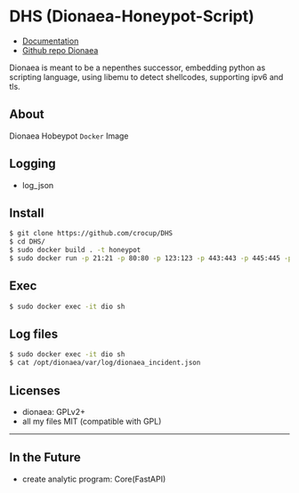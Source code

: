 # DHS (Dionaea-Honeypot-Script)
* [Documentation](https://dionaea.readthedocs.io/)
* [Github repo Dionaea](https://github.com/DinoTools/dionaea)

Dionaea is meant to be a nepenthes successor, embedding python as scripting language, using libemu to detect shellcodes, supporting ipv6 and tls.
## About 
Dionaea Hobeypot `Docker` Image

Logging
-------
* log_json

Install
-------------
```bash
$ git clone https://github.com/crocup/DHS
$ cd DHS/
$ sudo docker build . -t honeypot
$ sudo docker run -p 21:21 -p 80:80 -p 123:123 -p 443:443 -p 445:445 -p 1443:1443 -p 11211:11211 --name my_honeypot honeypot
```

Exec
--------
```bash
$ sudo docker exec -it dio sh
```

Log files
--------
```bash
$ sudo docker exec -it dio sh
$ cat /opt/dionaea/var/log/dionaea_incident.json
```

Licenses
--------
* dionaea: GPLv2+
* all my files MIT (compatible with GPL)
-------------

In the Future
--------
- create analytic program: Core(FastAPI)